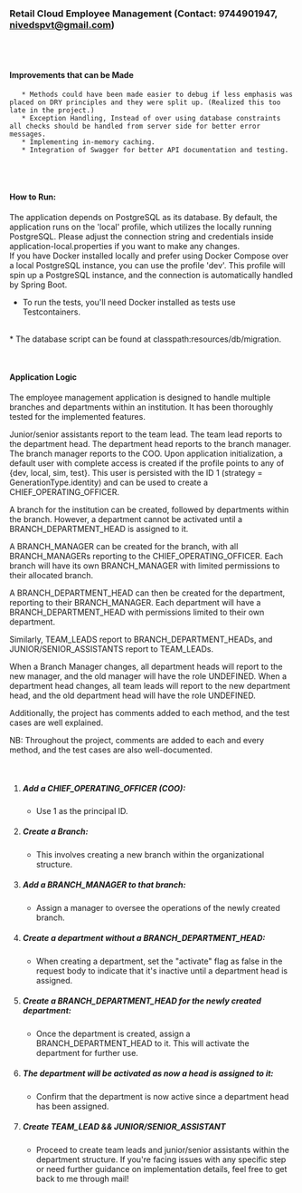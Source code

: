 ### Retail Cloud Employee Management (Contact: 9744901947, nivedspvt@gmail.com)
<br><br>


#### Improvements that can be Made


       * Methods could have been made easier to debug if less emphasis was placed on DRY principles and they were split up. (Realized this too late in the project.)
       * Exception Handling, Instead of over using database constraints all checks should be handled from server side for better error messages.
       * Implementing in-memory caching.
       * Integration of Swagger for better API documentation and testing.

<br><br>
#### How to Run:

The application depends on PostgreSQL as its database. By default, the application runs on the 'local' profile, which utilizes the locally running PostgreSQL. Please adjust the connection string and credentials inside application-local.properties if you want to make any changes.
<br>
If you have Docker installed locally and prefer using Docker Compose over a local PostgreSQL instance, you can use the profile 'dev'. This profile will spin up a PostgreSQL instance, and the connection is automatically handled by Spring Boot.
<p></p>

* To run the tests, you'll need Docker installed as tests use Testcontainers.
<br>
* The database script can be found at classpath:resources/db/migration.

<p></p><br>

#### Application Logic

The employee management application is designed to handle multiple branches and departments within an institution. It has been thoroughly tested for the implemented features.

Junior/senior assistants report to the team lead.
The team lead reports to the department head.
The department head reports to the branch manager.
The branch manager reports to the COO.
Upon application initialization, a default user with complete access is created if the profile points to any of {dev, local, sim, test}. This user is persisted with the ID 1 (strategy = GenerationType.identity) and can be used to create a CHIEF_OPERATING_OFFICER.

A branch for the institution can be created, followed by departments within the branch. However, a department cannot be activated until a BRANCH_DEPARTMENT_HEAD is assigned to it.

A BRANCH_MANAGER can be created for the branch, with all BRANCH_MANAGERs reporting to the CHIEF_OPERATING_OFFICER. Each branch will have its own BRANCH_MANAGER with limited permissions to their allocated branch.

A BRANCH_DEPARTMENT_HEAD can then be created for the department, reporting to their BRANCH_MANAGER. Each department will have a BRANCH_DEPARTMENT_HEAD with permissions limited to their own department.

Similarly, TEAM_LEADS report to BRANCH_DEPARTMENT_HEADs, and JUNIOR/SENIOR_ASSISTANTS report to TEAM_LEADs.

When a Branch Manager changes, all department heads will report to the new manager, and the old manager will have the role UNDEFINED. When a department head changes, all team leads will report to the new department head, and the old department head will have the role UNDEFINED.

Additionally, the project has comments added to each method, and the test cases are well explained.

NB: Throughout the project, comments are added to each and every method, and the test cases are also well-documented.

<p></p><br>

1. ##### Add a CHIEF_OPERATING_OFFICER (COO):
    * Use 1 as the principal ID.
2. ##### Create a Branch:
    * This involves creating a new branch within the organizational structure.
3.  ##### Add a BRANCH_MANAGER to that branch:
    * Assign a manager to oversee the operations of the newly created branch.
4. ##### Create a department without a BRANCH_DEPARTMENT_HEAD:
    * When creating a department, set the "activate" flag as false in the request body to indicate that it's inactive until a department head is assigned.
5. ##### Create a BRANCH_DEPARTMENT_HEAD for the newly created department:
    * Once the department is created, assign a BRANCH_DEPARTMENT_HEAD to it. This will activate the department for further use.
6. ##### The department will be activated as now a head is assigned to it:
    * Confirm that the department is now active since a department head has been assigned.
7. ##### Create TEAM_LEAD && JUNIOR/SENIOR_ASSISTANT
    * Proceed to create team leads and junior/senior assistants within the department structure.
      If you're facing issues with any specific step or need further guidance on implementation details, feel free to get back to me through mail!

      
<p></p><br>

